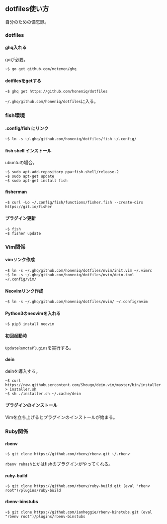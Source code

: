## dotfiles使い方

自分のための備忘録。


### dotfiles

#### ghq入れる

goが必要。

```
~$ go get github.com/motemen/ghq
```

#### dotfilesをgetする

```
~$ ghq get https://github.com/honeniq/dotfiles
```

``~/.ghq/github.com/honeniq/dotfiles``に入る。


### fish環境 

#### .config/fish にリンク

```
~$ ln -s ~/.ghq/github.com/honeniq/dotfiles/fish ~/.config/
```

#### fish shell インストール

ubuntuの場合。

```
~$ sudo apt-add-repository ppa:fish-shell/release-2
~$ sudo apt-get update
~$ sudo apt-get install fish
```

#### fisherman

```
~$ curl -Lo ~/.config/fish/functions/fisher.fish --create-dirs https://git.io/fisher
```

#### プラグイン更新

```
~$ fish
~$ fisher update
```


### Vim関係

#### vimリンク作成

```
~$ ln -s ~/.ghq/github.com/honeniq/dotfiles/nvim/init.vim ~/.vimrc
~$ ln -s ~/.ghq/github.com/honeniq/dotfiles/nvim/dein.toml ~/.config/vim/
```


#### Neovimリンク作成

```
~$ ln -s ~/.ghq/github.com/honeniq/dotfiles/nvim/ ~/.config/nvim
```
#### Python3のneovimを入れる

```
~$ pip3 install neovim
```

#### 初回起動時

``UpdateRemotePlugins``を実行する。


#### dein

deinを導入する。

```
~$ curl https://raw.githubusercontent.com/Shougo/dein.vim/master/bin/installer.sh > installer.sh 
~$ sh ./installer.sh ~/.cache/dein
```

#### プラグインのインストール

Vimを立ち上げるとプラグインのインストールが始まる。


### Ruby関係

#### rbenv

```
~$ git clone https://github.com/rbenv/rbenv.git ~/.rbenv
```

``rbenv rehash``とかはfishのプラグインがやってくれる。

#### ruby-build

```
~$ git clone https://github.com/rbenv/ruby-build.git (eval "rbenv root")/plugins/ruby-build
```

#### rbenv-binstubs

```
~$ git clone https://github.com/ianheggie/rbenv-binstubs.git (eval "rbenv root")/plugins/rbenv-binstubs
```
